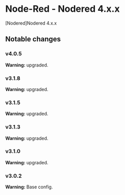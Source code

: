 # Node-Red - Nodered 4.x.x

[Nodered]Nodered 4.x.x


## Notable changes

### v4.0.5
**Warning:** upgraded.

### v3.1.8
**Warning:** upgraded.

### v3.1.5
**Warning:** upgraded.

### v3.1.3
**Warning:** upgraded.

### v3.1.0
**Warning:** upgraded.

### v3.0.2
**Warning:** Base config.